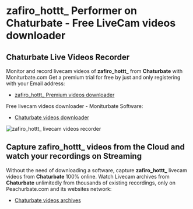 # zafiro_hottt_ Performer on Chaturbate - Free LiveCam videos downloader

## Chaturbate Live Videos Recorder

Monitor and record livecam videos of **zafiro_hottt_** from **Chaturbate** with Moniturbate.com
Get a premium trial for free by just and only registering with your Email address:
* [zafiro_hottt_ Premium videos downloader](https://moniturbate.com/request-demo-licence-key.html)

Free livecam videos downloader - Moniturbate Software:
* [Chaturbate videos downloader](https://moniturbate.com/moniturbate-download-software.html)

![zafiro_hottt_ livecam videos recorder](https://peachurnet.com/templates/moniturbate-software.png)


## Capture zafiro_hottt_ videos from the Cloud and watch your recordings on Streaming

Without the need of downloading a software, capture **zafiro_hottt_** livecam videos from **Chaturbate** 100% online.
Watch Livecam archives from **Chaturbate** unlimitedly from thousands of existing recordings, only on Peachurbate.com and its websites network:
* [Chaturbate videos archives](https://peachurnet.com/)